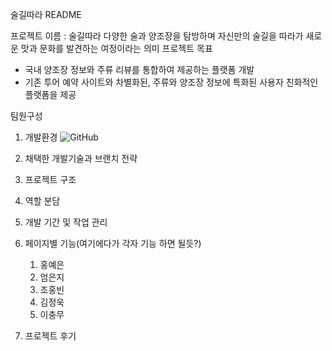 술길따라 README

프로젝트 이름 : 술길따라
다양한 술과 양조장을 탐방하며 자신만의 술길을
따라가 새로운 맛과 문화를 발견하는 여정이라는 의미
프로젝트 목표
- 국내 양조장 정보와 주류 리뷰를 통합하여 제공하는 플랫폼 개발
- 기존 투어 예약 사이트와 차별화된, 주류와 양조장 정보에 특화된 사용자 친화적인 플랫폼을 제공

팀원구성

1. 개발환경
![GitHub](https://img.shields.io/badge/github-%23121011.svg?style=for-the-badge&logo=github&logoColor=white)
2. 채택한 개발기술과 브랜치 전략

3. 프로젝트 구조

4. 역할 분담

5. 개발 기간 및 작업 관리

6. 페이지별 기능(여기에다가 각자 기능 하면 될듯?)
   1. 홍예은
   2. 엄은지
   3. 조홍빈
   4. 김정욱
   5. 이충무

 7. 프로젝트 후기
